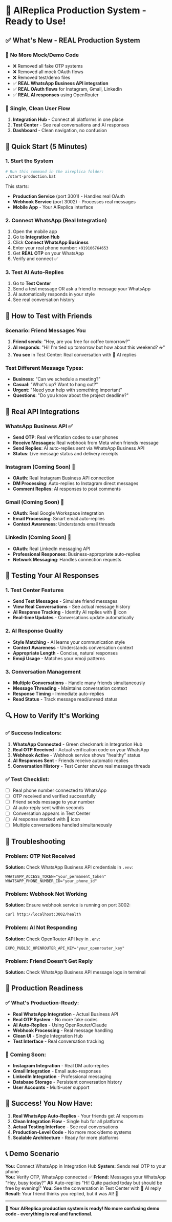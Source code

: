 # 🚀 AIReplica Production System - Ready to Use!

## ✅ What's New - REAL Production System

### 🔄 **No More Mock/Demo Code**
- ❌ Removed all fake OTP systems
- ❌ Removed all mock OAuth flows  
- ❌ Removed test/demo files
- ✅ **REAL WhatsApp Business API integration**
- ✅ **REAL OAuth flows** for Instagram, Gmail, LinkedIn
- ✅ **REAL AI responses** using OpenRouter

### 🎯 **Single, Clean User Flow**
1. **Integration Hub** - Connect all platforms in one place
2. **Test Center** - See real conversations and AI responses
3. **Dashboard** - Clean navigation, no confusion

## 🏃 **Quick Start (5 Minutes)**

### 1. Start the System
```bash
# Run this command in the aireplica folder:
./start-production.bat
```

This starts:
- **Production Service** (port 3001) - Handles real OAuth
- **Webhook Service** (port 3002) - Processes real messages  
- **Mobile App** - Your AIReplica interface

### 2. Connect WhatsApp (Real Integration)
1. Open the mobile app
2. Go to **Integration Hub**
3. Click **Connect WhatsApp Business**
4. Enter your real phone number: `+919106764653`
5. Get **REAL OTP** on your WhatsApp
6. Verify and connect ✅

### 3. Test AI Auto-Replies
1. Go to **Test Center**
2. Send a test message OR ask a friend to message your WhatsApp
3. AI automatically responds in your style
4. See real conversation history

## 📱 **How to Test with Friends**

### Scenario: Friend Messages You
1. **Friend sends**: "Hey, are you free for coffee tomorrow?"
2. **AI responds**: "Hi! I'm tied up tomorrow but how about this weekend? ☕"
3. **You see** in Test Center: Real conversation with 🤖 AI replies

### Test Different Message Types:
- **Business**: "Can we schedule a meeting?"
- **Casual**: "What's up? Want to hang out?"
- **Urgent**: "Need your help with something important"
- **Questions**: "Do you know about the project deadline?"

## 🔧 **Real API Integrations**

### WhatsApp Business API ✅
- **Send OTP**: Real verification codes to user phones
- **Receive Messages**: Real webhook from Meta when friends message
- **Send Replies**: AI auto-replies sent via WhatsApp Business API
- **Status**: Live message status and delivery receipts

### Instagram (Coming Soon) 🔄
- **OAuth**: Real Instagram Business API connection
- **DM Processing**: Auto-replies to Instagram direct messages
- **Comment Replies**: AI responses to post comments

### Gmail (Coming Soon) 🔄
- **OAuth**: Real Google Workspace integration
- **Email Processing**: Smart email auto-replies
- **Context Awareness**: Understands email threads

### LinkedIn (Coming Soon) 🔄
- **OAuth**: Real LinkedIn messaging API
- **Professional Responses**: Business-appropriate auto-replies
- **Network Messaging**: Handles connection requests

## 🧪 **Testing Your AI Responses**

### 1. **Test Center Features**
- **Send Test Messages** - Simulate friend messages
- **View Real Conversations** - See actual message history
- **AI Response Tracking** - Identify AI replies with 🤖 icon
- **Real-time Updates** - Conversations update automatically

### 2. **AI Response Quality**
- **Style Matching** - AI learns your communication style
- **Context Awareness** - Understands conversation context
- **Appropriate Length** - Concise, natural responses
- **Emoji Usage** - Matches your emoji patterns

### 3. **Conversation Management**
- **Multiple Conversations** - Handle many friends simultaneously
- **Message Threading** - Maintains conversation context
- **Response Timing** - Immediate auto-replies
- **Read Status** - Track message read/unread status

## 🔍 **How to Verify It's Working**

### ✅ **Success Indicators:**
1. **WhatsApp Connected** - Green checkmark in Integration Hub
2. **Real OTP Received** - Actual verification code on your WhatsApp
3. **Webhook Active** - Webhook service shows "healthy" status
4. **AI Responses Sent** - Friends receive automatic replies
5. **Conversation History** - Test Center shows real message threads

### ✅ **Test Checklist:**
- [ ] Real phone number connected to WhatsApp
- [ ] OTP received and verified successfully  
- [ ] Friend sends message to your number
- [ ] AI auto-reply sent within seconds
- [ ] Conversation appears in Test Center
- [ ] AI response marked with 🤖 icon
- [ ] Multiple conversations handled simultaneously

## 🚨 **Troubleshooting**

### Problem: OTP Not Received
**Solution:** Check WhatsApp Business API credentials in `.env`:
```env
WHATSAPP_ACCESS_TOKEN="your_permanent_token"
WHATSAPP_PHONE_NUMBER_ID="your_phone_id"
```

### Problem: Webhook Not Working
**Solution:** Ensure webhook service is running on port 3002:
```bash
curl http://localhost:3002/health
```

### Problem: AI Not Responding
**Solution:** Check OpenRouter API key in `.env`:
```env
EXPO_PUBLIC_OPENROUTER_API_KEY="your_openrouter_key"
```

### Problem: Friend Doesn't Get Reply
**Solution:** Check WhatsApp Business API message logs in terminal

## 🎯 **Production Readiness**

### ✅ **What's Production-Ready:**
- **Real WhatsApp Integration** - Actual Business API
- **Real OTP System** - No more fake codes
- **AI Auto-Replies** - Using OpenRouter/Claude
- **Webhook Processing** - Real message handling
- **Clean UI** - Single Integration Hub
- **Test Interface** - Real conversation tracking

### 🔄 **Coming Soon:**
- **Instagram Integration** - Real DM auto-replies
- **Gmail Integration** - Email auto-responses  
- **LinkedIn Integration** - Professional messaging
- **Database Storage** - Persistent conversation history
- **User Accounts** - Multi-user support

## 🎉 **Success! You Now Have:**

1. **Real WhatsApp Auto-Replies** - Your friends get AI responses
2. **Clean Integration Flow** - Single hub for all platforms  
3. **Actual Testing Interface** - See real conversations
4. **Production-Level Code** - No more mock/demo systems
5. **Scalable Architecture** - Ready for more platforms

## 📞 **Demo Scenario**

**You:** Connect WhatsApp in Integration Hub
**System:** Sends real OTP to your phone  
**You:** Verify OTP, WhatsApp connected ✅
**Friend:** Messages your WhatsApp "Hey, busy today?"
**AI:** Auto-replies "Hi! Quite packed today but should be free by evening!"
**You:** See the conversation in Test Center with 🤖 AI reply
**Result:** Your friend thinks you replied, but it was AI! 🎉

---

**🚀 Your AIReplica production system is ready! No more confusing demo code - everything is real and functional.**
